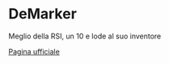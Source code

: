 # DeMarker
Meglio della RSI, un 10 e lode al suo inventore

[Pagina ufficiale](https://ctrader.guru/product/demarker/)
